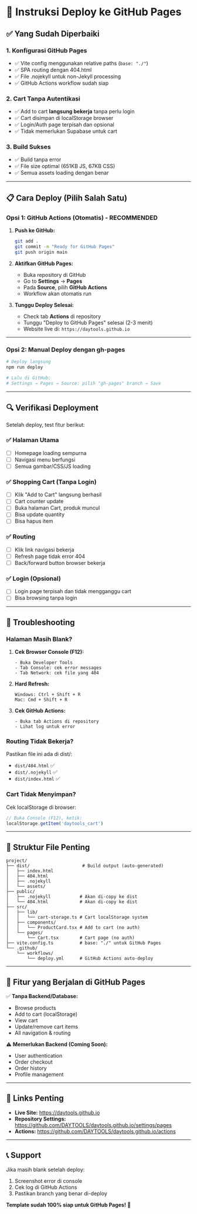 # 🚀 Instruksi Deploy ke GitHub Pages

## ✅ Yang Sudah Diperbaiki

### 1. **Konfigurasi GitHub Pages**
- ✅ Vite config menggunakan relative paths (`base: "./"`)
- ✅ SPA routing dengan 404.html
- ✅ File .nojekyll untuk non-Jekyll processing
- ✅ GitHub Actions workflow sudah siap

### 2. **Cart Tanpa Autentikasi**
- ✅ Add to cart **langsung bekerja** tanpa perlu login
- ✅ Cart disimpan di localStorage browser
- ✅ Login/Auth page terpisah dan opsional
- ✅ Tidak memerlukan Supabase untuk cart

### 3. **Build Sukses**
- ✅ Build tanpa error
- ✅ File size optimal (651KB JS, 67KB CSS)
- ✅ Semua assets loading dengan benar

---

## 📋 Cara Deploy (Pilih Salah Satu)

### **Opsi 1: GitHub Actions (Otomatis) - RECOMMENDED**

1. **Push ke GitHub:**
   ```bash
   git add .
   git commit -m "Ready for GitHub Pages"
   git push origin main
   ```

2. **Aktifkan GitHub Pages:**
   - Buka repository di GitHub
   - Go to **Settings** → **Pages**
   - Pada **Source**, pilih **GitHub Actions**
   - Workflow akan otomatis run

3. **Tunggu Deploy Selesai:**
   - Check tab **Actions** di repository
   - Tunggu "Deploy to GitHub Pages" selesai (2-3 menit)
   - Website live di: `https://daytools.github.io`

---

### **Opsi 2: Manual Deploy dengan gh-pages**

```bash
# Deploy langsung
npm run deploy

# Lalu di GitHub:
# Settings → Pages → Source: pilih "gh-pages" branch → Save
```

---

## 🔍 Verifikasi Deployment

Setelah deploy, test fitur berikut:

### ✅ Halaman Utama
- [ ] Homepage loading sempurna
- [ ] Navigasi menu berfungsi
- [ ] Semua gambar/CSS/JS loading

### ✅ Shopping Cart (Tanpa Login)
- [ ] Klik "Add to Cart" langsung berhasil
- [ ] Cart counter update
- [ ] Buka halaman Cart, produk muncul
- [ ] Bisa update quantity
- [ ] Bisa hapus item

### ✅ Routing
- [ ] Klik link navigasi bekerja
- [ ] Refresh page tidak error 404
- [ ] Back/forward button browser bekerja

### ✅ Login (Opsional)
- [ ] Login page terpisah dan tidak mengganggu cart
- [ ] Bisa browsing tanpa login

---

## 🐛 Troubleshooting

### Halaman Masih Blank?

1. **Cek Browser Console (F12):**
   ```
   - Buka Developer Tools
   - Tab Console: cek error messages
   - Tab Network: cek file yang 404
   ```

2. **Hard Refresh:**
   ```
   Windows: Ctrl + Shift + R
   Mac: Cmd + Shift + R
   ```

3. **Cek GitHub Actions:**
   ```
   - Buka tab Actions di repository
   - Lihat log untuk error
   ```

### Routing Tidak Bekerja?

Pastikan file ini ada di dist/:
- `dist/404.html` ✅
- `dist/.nojekyll` ✅
- `dist/index.html` ✅

### Cart Tidak Menyimpan?

Cek localStorage di browser:
```javascript
// Buka Console (F12), ketik:
localStorage.getItem('daytools_cart')
```

---

## 📁 Struktur File Penting

```
project/
├── dist/                    # Build output (auto-generated)
│   ├── index.html
│   ├── 404.html
│   ├── .nojekyll
│   └── assets/
├── public/
│   ├── .nojekyll           # Akan di-copy ke dist
│   └── 404.html            # Akan di-copy ke dist
├── src/
│   ├── lib/
│   │   └── cart-storage.ts # Cart localStorage system
│   ├── components/
│   │   └── ProductCard.tsx # Add to cart (no auth)
│   └── pages/
│       └── Cart.tsx        # Cart page (no auth)
├── vite.config.ts          # base: "./" untuk GitHub Pages
└── .github/
    └── workflows/
        └── deploy.yml      # GitHub Actions auto-deploy
```

---

## 🎯 Fitur yang Berjalan di GitHub Pages

✅ **Tanpa Backend/Database:**
- Browse products
- Add to cart (localStorage)
- View cart
- Update/remove cart items
- All navigation & routing

⚠️ **Memerlukan Backend (Coming Soon):**
- User authentication
- Order checkout
- Order history
- Profile management

---

## 🔗 Links Penting

- **Live Site:** https://daytools.github.io
- **Repository Settings:** https://github.com/DAYTOOLS/daytools.github.io/settings/pages
- **Actions:** https://github.com/DAYTOOLS/daytools.github.io/actions

---

## 📞 Support

Jika masih blank setelah deploy:
1. Screenshot error di console
2. Cek log di GitHub Actions
3. Pastikan branch yang benar di-deploy

**Template sudah 100% siap untuk GitHub Pages!** 🎉
